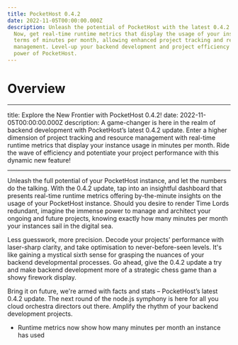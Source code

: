 ```yaml
---
title: PocketHost 0.4.2
date: 2022-11-05T00:00:00.000Z
description: Unleash the potential of PocketHost with the latest 0.4.2 update.
  Now, get real-time runtime metrics that display the usage of your instance in
  terms of minutes per month, allowing enhanced project tracking and resource
  management. Level-up your backend development and project efficiency with the
  power of PocketHost.
---
```


# Overview

---

title: Explore the New Frontier with PocketHost 0.4.2!
date: 2022-11-05T00:00:00.000Z
description: A game-changer is here in the realm of backend development with PocketHost’s latest 0.4.2 update. Enter a higher dimension of project tracking and resource management with real-time runtime metrics that display your instance usage in minutes per month. Ride the wave of efficiency and potentiate your project performance with this dynamic new feature!

---

Unleash the full potential of your PocketHost instance, and let the numbers do the talking. With the 0.4.2 update, tap into an insightful dashboard that presents real-time runtime metrics offering by-the-minute insights on the usage of your PocketHost instance. Should you desire to render Time Lords redundant, imagine the immense power to manage and architect your ongoing and future projects, knowing exactly how many minutes per month your instances sail in the digital sea.

Less guesswork, more precision. Decode your projects’ performance with laser-sharp clarity, and take optimisation to never-before-seen levels. It's like gaining a mystical sixth sense for grasping the nuances of your backend developmental processes. Go ahead, give the 0.4.2 update a try and make backend development more of a strategic chess game than a showy firework display.

Bring it on future, we're armed with facts and stats – PocketHost’s latest 0.4.2 update. The next round of the node.js symphony is here for all you cloud orchestra directors out there. Amplify the rhythm of your backend development projects.

- Runtime metrics now show how many minutes per month an instance has used
